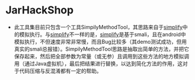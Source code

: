 # JarHackShop
- 此工具集目前只包含一个工具SimpilyMethodTool，其思路来自于[simplify][simplify]中的模拟执行。与[simplify][simplify]不一样的是，[simplify][simplify]是基于smali，且在android中模拟执行，不但速度非常非常慢，而且Bug比较多（其demo测试成功，但用真实的smali总报错）。SimpilyMethodTool思路是抽取出简单的方法，并把它保存起来，然后把全部参数为常量（或无参）且调用到这些方法的地方模拟调用（通过Java虚拟机），最后把结果进行替换，以达到简化方法的作用，这对于代码压缩与反混淆都有一定的帮助。

[simplify]: https://github.com/CalebFenton/simplify
